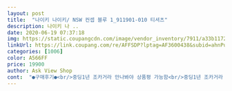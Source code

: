 ```yaml
---
layout: post 
title:  "나이키 나이키/ NSW 컨셉 블루 1_911901-010 티셔츠" 
description: 나이키 나 ..
date: 2020-06-19 07:37:18 
img: https://static.coupangcdn.com/image/vendor_inventory/7911/a33b117252e679001ac2809ff0220f46716967b1c0ebe7dca207f4e4e6e6.jpg 
linkUrl: https://link.coupang.com/re/AFFSDP?lptag=AF3600438&subid=ahnPublicAsk&pageKey=1123482974&itemId=2089451578&vendorItemId=70268485126&traceid=V0-113-55468f39f1692392 
categories: [1006] 
color: A566FF 
price: 19900 
author: Ask View Shop 
cont:  "●구매후기●<br/>중딩1년 조카거라 만나봐야 상품평 가능함<br/>중딩1년 조카거라 만나봐야 상품평 가능함<br/>" 
---
```

